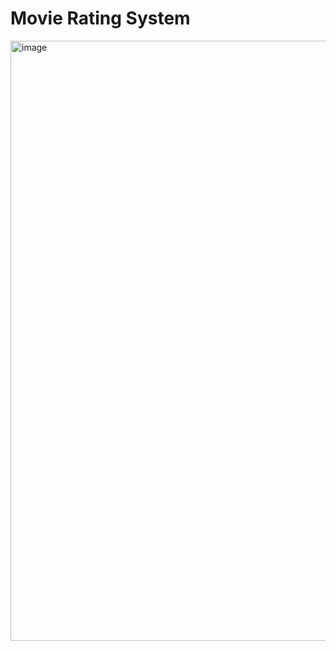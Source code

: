 # Movie Rating System
<img width="960" alt="image" src="https://github.com/sichensong-99/Web-Projects/assets/64934563/4a79ccd4-e586-4b63-a410-e79ea5fb6f05">

